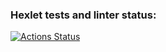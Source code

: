 ### Hexlet tests and linter status:
[![Actions Status](https://github.com/DariaPolubenko/java-project-99/actions/workflows/hexlet-check.yml/badge.svg)](https://github.com/DariaPolubenko/java-project-99/actions)